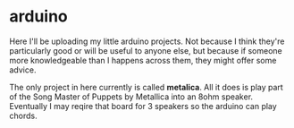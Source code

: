 # arduino

Here I'll be uploading my little arduino projects. Not because I think they're particularly good or will be useful
to anyone else, but because if someone more knowledgeable than I happens across them, they might offer some advice.

The only project in here currently is called **metalica**. All it does is play part of the Song Master of Puppets by
Metallica into an 8ohm speaker. Eventually I may reqire that board for 3 speakers so the arduino can play chords.
